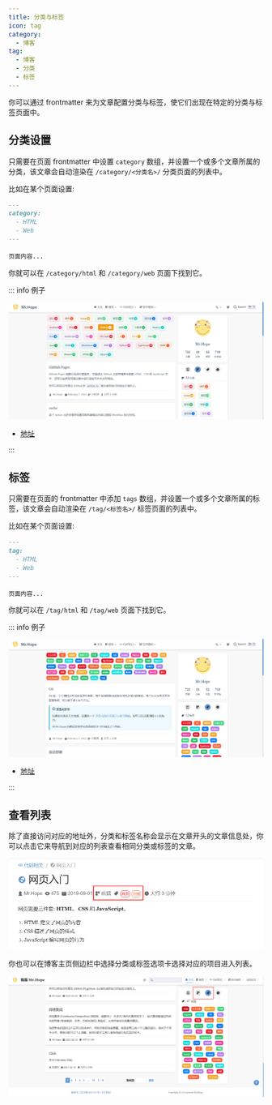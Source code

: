 ```yaml
---
title: 分类与标签
icon: tag
category:
  - 博客
tag:
  - 博客
  - 分类
  - 标签
---
```


你可以通过 frontmatter 来为文章配置分类与标签，使它们出现在特定的分类与标签页面中。

<!-- more -->

## 分类设置

只需要在页面 frontmatter 中设置 `category` 数组，并设置一个或多个文章所属的分类，该文章会自动渲染在 `/category/<分类名>/` 分类页面的列表中。

比如在某个页面设置:

```md
---
category:
  - HTML
  - Web
---

页面内容...
```

你就可以在 `/category/html` 和 `/category/web` 页面下找到它。

::: info 例子

![Category](./assets/category.png)

- [地址](https://mrhope.site/category/javascript/)

:::

## 标签

只需要在页面的 frontmatter 中添加 `tags` 数组，并设置一个或多个文章所属的标签，该文章会自动渲染在 `/tag/<标签名>/` 标签页面的列表中。

比如在某个页面设置:

```md
---
tag:
  - HTML
  - Web
---

页面内容...
```

你就可以在 `/tag/html` 和 `/tag/web` 页面下找到它。

::: info 例子

![Tag](./assets/tag.png)

- [地址](https://mrhope.site/tag/git/)

:::

## 查看列表

除了直接访问对应的地址外，分类和标签名称会显示在文章开头的文章信息处，你可以点击它来导航到对应的列表查看相同分类或标签的文章。

![文章信息](./assets/info.png)

你也可以在博客主页侧边栏中选择分类或标签选项卡选择对应的项目进入列表。

![侧边栏选项卡](./assets/sidebar.png)
